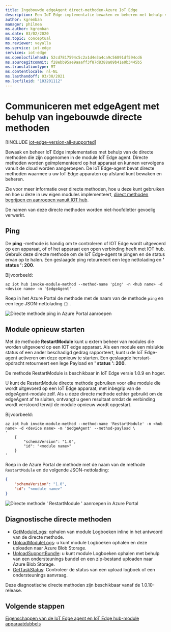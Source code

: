 ```yaml
---
title: Ingebouwde edgeAgent direct-methoden-Azure IoT Edge
description: Een IoT Edge-implementatie bewaken en beheren met behulp van ingebouwde directe methoden in de IoT Edge agent-runtime-module
author: kgremban
manager: philmea
ms.author: kgremban
ms.date: 03/02/2020
ms.topic: conceptual
ms.reviewer: veyalla
ms.service: iot-edge
services: iot-edge
ms.openlocfilehash: 52cd7817594c5c2a1d4e3a4ca9c56891df594cd6
ms.sourcegitcommit: f28ebb95ae9aaaff3f87d8388a09b41e0b3445b5
ms.translationtype: MT
ms.contentlocale: nl-NL
ms.lasthandoff: 03/30/2021
ms.locfileid: "103201112"
---
```

# <a name="communicate-with-edgeagent-using-built-in-direct-methods"></a>Communiceren met edgeAgent met behulp van ingebouwde directe methoden

[!INCLUDE [iot-edge-version-all-supported](../../includes/iot-edge-version-all-supported.md)]

Bewaak en beheer IoT Edge implementaties met behulp van de directe methoden die zijn opgenomen in de module IoT Edge agent. Directe methoden worden geïmplementeerd op het apparaat en kunnen vervolgens vanuit de cloud worden aangeroepen. De IoT Edge-agent bevat directe methoden waarmee u uw IoT Edge apparaten op afstand kunt bewaken en beheren.

Zie voor meer informatie over directe methoden, hoe u deze kunt gebruiken en hoe u deze in uw eigen modules implementeert, [direct methoden begrijpen en aanroepen vanuit IOT hub](../iot-hub/iot-hub-devguide-direct-methods.md).

De namen van deze directe methoden worden niet-hoofdletter gevoelig verwerkt.

## <a name="ping"></a>Ping

De **ping** -methode is handig om te controleren of IOT Edge wordt uitgevoerd op een apparaat, of of het apparaat een open verbinding heeft met IOT hub. Gebruik deze directe methode om de IoT Edge-agent te pingen en de status ervan op te halen. Een geslaagde ping retourneert een lege nettolading en **' status ': 200**.

Bijvoorbeeld:

```azurecli
az iot hub invoke-module-method --method-name 'ping' -n <hub name> -d <device name> -m '$edgeAgent'
```

Roep in het Azure Portal de methode met de naam van de methode `ping` en een lege JSON-nettolading `{}` .

![Directe methode ping in Azure Portal aanroepen](./media/how-to-edgeagent-direct-method/ping-direct-method.png)

## <a name="restart-module"></a>Module opnieuw starten

Met de methode **RestartModule** kunt u extern beheer van modules die worden uitgevoerd op een IOT edge apparaat. Als een module een mislukte status of een ander beschadigd gedrag rapporteert, kunt u de IoT Edge-agent activeren om deze opnieuw te starten. Een geslaagde herstart-opdracht retourneert een lege Payload en **' status ': 200**.

De methode RestartModule is beschikbaar in IoT Edge versie 1.0.9 en hoger. 

U kunt de RestartModule directe methode gebruiken voor elke module die wordt uitgevoerd op een IoT Edge apparaat, met inbegrip van de edgeAgent-module zelf. Als u deze directe methode echter gebruikt om de edgeAgent af te sluiten, ontvangt u geen resultaat omdat de verbinding wordt verstoord terwijl de module opnieuw wordt opgestart.

Bijvoorbeeld:

```azurecli
az iot hub invoke-module-method --method-name 'RestartModule' -n <hub name> -d <device name> -m '$edgeAgent' --method-payload \
'
    {
        "schemaVersion": "1.0",
        "id": "<module name>"
    }
'
```

Roep in de Azure Portal de methode met de naam van de methode `RestartModule` en de volgende JSON-nettolading:

```json
{
    "schemaVersion": "1.0",
    "id": "<module name>"
}
```

![Directe methode ' RestartModule ' aanroepen in Azure Portal](./media/how-to-edgeagent-direct-method/restartmodule-direct-method.png)

## <a name="diagnostic-direct-methods"></a>Diagnostische directe methoden

* [GetModuleLogs](how-to-retrieve-iot-edge-logs.md#retrieve-module-logs): ophalen van module Logboeken inline in het antwoord van de directe methode.
* [UploadModuleLogs](how-to-retrieve-iot-edge-logs.md#upload-module-logs): u kunt module Logboeken ophalen en deze uploaden naar Azure Blob Storage.
* [UploadSupportBundle](how-to-retrieve-iot-edge-logs.md#upload-support-bundle-diagnostics): u kunt module Logboeken ophalen met behulp van een ondersteunings bundel en een zip-bestand uploaden naar Azure Blob Storage.
* [GetTaskStatus](how-to-retrieve-iot-edge-logs.md#get-upload-request-status): Controleer de status van een upload logboek of een ondersteunings aanvraag.

Deze diagnostische directe methoden zijn beschikbaar vanaf de 1.0.10-release.

## <a name="next-steps"></a>Volgende stappen

[Eigenschappen van de IoT Edge agent en IoT Edge hub-module apparaatdubbels](module-edgeagent-edgehub.md)
